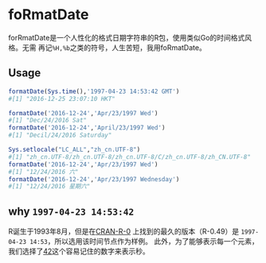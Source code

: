 # foRmatDate

forRmatDate是一个人性化的格式日期字符串的R包，使用类似Go的时间格式风格。无需
再记`%H,%b`之类的符号，人生苦短，我用foRmatDate。

## Usage

```R
formatDate(Sys.time(),'1997-04-23 14:53:42 GMT')
#[1] "2016-12-25 23:07:10 HKT"

formatDate('2016-12-24','Apr/23/1997 Wed')
#[1] "Dec/24/2016 Sat"
formatDate('2016-12-24','April/23/1997 Wed')
#[1] "Decil/24/2016 Saturday"

Sys.setlocale("LC_ALL","zh_cn.UTF-8")
#[1] "zh_cn.UTF-8/zh_cn.UTF-8/zh_cn.UTF-8/C/zh_cn.UTF-8/zh_CN.UTF-8"
formatDate('2016-12-24','Apr/23/1997 Wed')
#[1] "12/24/2016 六"
formatDate('2016-12-24','Apr/23/1997 Wednesday')
#[1] "12/24/2016 星期六"
```

## why `1997-04-23 14:53:42`
R诞生于1993年8月，但是在[CRAN-R-0]( https://cran.r-project.org/src/base/R-0/)
上找到的最久的版本（R-0.49）是 `1997-04-23 14:53`，所以选用该时间节点作为样例。
此外，为了能够表示每一个元素，我们选择了[42](https://www.wikiwand.com/zh-cn/42)这个容易记住的数字来表示秒。

